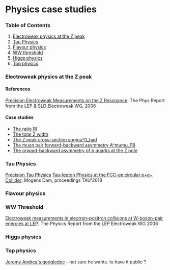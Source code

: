 # Physics case studies

### Table of Contents

1. [Electroweak physics at the Z peak](#electroweak-physics-at-the-z-peak)
2. [Tau Physics](#tau-physics)
3. [Flavour physics](#flavour-physics)
4. [WW threshold](#ww-threshold)
5. [Higgs physics](#higgs-physics)
6. [Top physics](#top-physics)

### Electroweak physics at the Z peak

#### References
[Precision Electroweak Measurements on the Z Resonance](https://arxiv.org/abs/hep-ex/0509008): The Phys Report from the LEP & SLD Electroweak WG, 2006

#### Case studies
- [The ratio Rl](lineshape/rl)
- [The total Z width](lineshape/zwidth)
- [The Z peak cross-section sogma^0\_had](lineshape/sigma_had)
- [The muon pair forward-backward asymmetry A^mumu\_FB](lineshape/AFBmumu)
- [The orward-backward asymmetry of b quarks at the Z pole](lineshape/AFBbb)


### Tau Physics

[Precision Tau Physics](https://doi.org/10.1016/j.ppnp.2013.11.002)
[Tau-lepton Physics at the FCC-ee circular e+e− Collider](https://arxiv.org/abs/1811.09408): Mogens Dam, proceedings TAU'2018

### Flavour physics


### WW Threshold
[Electroweak measurements in electron–positron collisions at W-boson-pair energies at LEP](https://arxiv.org/abs/1302.3415): The Physics Report from the LEP Electroweak WG 2006

### Higgs physics

### Top physics

[Jeremy Andrea's googledoc](https://docs.google.com/document/d/1sfJ8XtIyVJW_8iZZ6dv9GmqfBEEGi-soSJJWXIIFfs8/edit#heading=h.8hz8z8ru1cp0)
    - not sure he wants. to have it public ?
    






